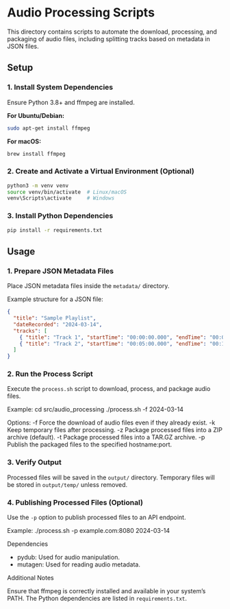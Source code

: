 Audio Processing Scripts
========================

This directory contains scripts to automate the download, processing, and 
packaging of audio files, including splitting tracks based on metadata in JSON files.

## Setup

### 1. Install System Dependencies

Ensure Python 3.8+ and ffmpeg are installed.

**For Ubuntu/Debian:**
```bash
sudo apt-get install ffmpeg
```

**For macOS:**
```bash
brew install ffmpeg
```

### 2. Create and Activate a Virtual Environment (Optional)

```bash
python3 -m venv venv
source venv/bin/activate  # Linux/macOS
venv\Scripts\activate     # Windows
```

### 3. Install Python Dependencies

```bash
pip install -r requirements.txt
```

## Usage

### 1. Prepare JSON Metadata Files

Place JSON metadata files inside the `metadata/` directory.

Example structure for a JSON file:

```json
{
  "title": "Sample Playlist",
  "dateRecorded": "2024-03-14",
  "tracks": [
    { "title": "Track 1", "startTime": "00:00:00.000", "endTime": "00:05:00.000" },
    { "title": "Track 2", "startTime": "00:05:00.000", "endTime": "00:10:00.000" }
  ]
}
```

### 2. Run the Process Script

Execute the `process.sh` script to download, process, and package audio files.

Example:
    cd src/audio_processing
    ./process.sh -f 2024-03-14

Options:
  -f    Force the download of audio files even if they already exist.
  -k    Keep temporary files after processing.
  -z    Package processed files into a ZIP archive (default).
  -t    Package processed files into a TAR.GZ archive.
  -p    Publish the packaged files to the specified hostname:port.

### 3. Verify Output

Processed files will be saved in the `output/` directory. Temporary files 
will be stored in `output/temp/` unless removed.

### 4. Publishing Processed Files (Optional)

Use the `-p` option to publish processed files to an API endpoint.

Example:
    ./process.sh -p example.com:8080 2024-03-14

Dependencies
- pydub: Used for audio manipulation.
- mutagen: Used for reading audio metadata.

Additional Notes

Ensure that ffmpeg is correctly installed and available in your system’s PATH. 
The Python dependencies are listed in `requirements.txt`.
